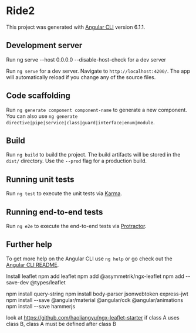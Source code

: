# Ride2

This project was generated with [Angular CLI](https://github.com/angular/angular-cli) version 6.1.1.

## Development server
Run
ng serve --host 0.0.0.0 --disable-host-check
for a dev server

Run `ng serve` for a dev server. Navigate to `http://localhost:4200/`. The app will automatically reload if you change any of the source files.

## Code scaffolding

Run `ng generate component component-name` to generate a new component. You can also use `ng generate directive|pipe|service|class|guard|interface|enum|module`.

## Build

Run `ng build` to build the project. The build artifacts will be stored in the `dist/` directory. Use the `--prod` flag for a production build.

## Running unit tests

Run `ng test` to execute the unit tests via [Karma](https://karma-runner.github.io).

## Running end-to-end tests

Run `ng e2e` to execute the end-to-end tests via [Protractor](http://www.protractortest.org/).

## Further help

To get more help on the Angular CLI use `ng help` or go check out the [Angular CLI README](https://github.com/angular/angular-cli/blob/master/README.md).


Install leaflet
npm add leaflet
npm add @asymmetrik/ngx-leaflet
npm add --save-dev @types/leaflet

npm install query-string
npm install body-parser jsonwebtoken express-jwt
npm install --save @angular/material @angular/cdk @angular/animations
npm install --save hammerjs


look at https://github.com/haoliangyu/ngx-leaflet-starter
if  class A uses class B, class A must be defined after class B
